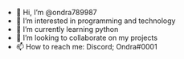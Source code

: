 - 👋 Hi, I’m @ondra789987
- 👀 I’m interested in programming and technology
- 🌱 I’m currently learning python
- 💞️ I’m looking to collaborate on my projects
- 📫 How to reach me: Discord; Ondra#0001

<!---
ondra789987/ondra789987 is a ✨ special ✨ repository because its `README.md` (this file) appears on your GitHub profile.
You can click the Preview link to take a look at your changes.
--->

